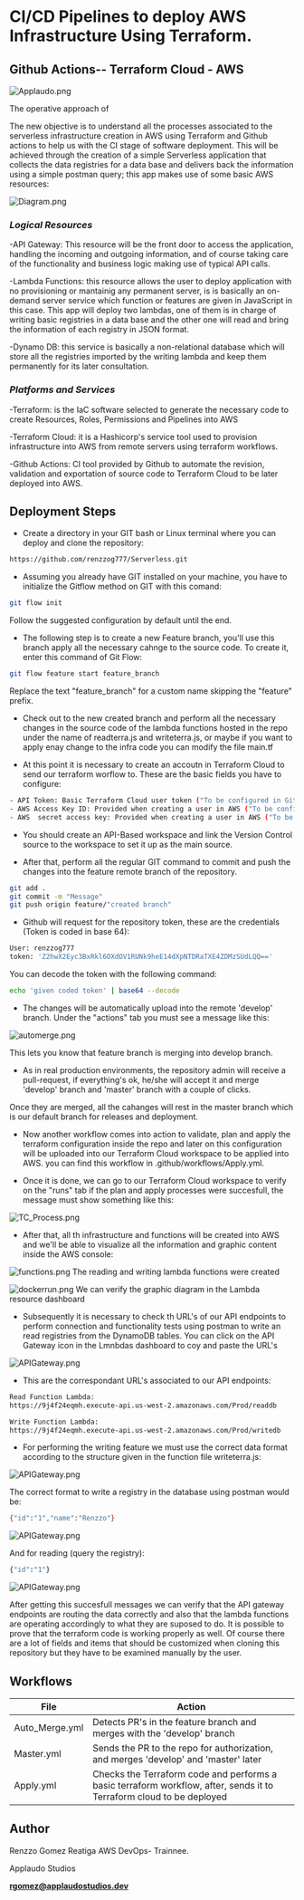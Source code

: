 # CI/CD Pipelines to deploy AWS Infrastructure Using Terraform. 
## Github Actions-- Terraform Cloud - AWS

![Applaudo.png](https://i.postimg.cc/Kc5J8TGf/Applaudo.png)


The operative approach of 
    
The new objective is to understand all the processes associated to the serverless infrastructure creation in AWS using Terraform and Github actions to help us with the CI stage of software deployment. This will be achieved through the creation of a simple Serverless application that collects the data registries for a data base and delivers back the information using a simple postman query; this app makes use of some basic AWS resources:

![Diagram.png](https://i.postimg.cc/nz2pMhhZ/Diagram.png)

### *Logical Resources*

-API Gateway: This resource will be the front door to access the application, handling the incoming and outgoing information, and of course taking care of the functionality and business logic making use of typical API calls.

-Lambda Functions: this resource allows the user to deploy application with no provisioning or mantainig any permanent server, is is basically an on-demand server service which function or features are given in JavaScript in this case. This app will deploy two lambdas, one of them is in charge of writing basic registries in a data base and the other one will read and bring the information of each registry in JSON format.

-Dynamo DB: this service is basically a non-relational database which will store all the registries imported by the writing lambda and keep them permanently for its later consultation.

###  *Platforms and Services*

-Terraform: is the IaC software selected to generate the necessary code to create Resources, Roles, Permissions and Pipelines into AWS

-Terraform Cloud: it is a Hashicorp's service tool used to provision infrastructure into AWS from remote servers using terraform workflows.

-Github Actions: CI tool provided by Github to automate the revision, validation and exportation of source code to Terraform Cloud to be later deployed into AWS.


## Deployment Steps

- Create a directory in your GIT bash or Linux terminal where you can deploy and clone the repository:

```sh
https://github.com/renzzog777/Serverless.git
```

- Assuming you already have GIT installed on your machine, you have to initialize the Gitflow method on GIT with this comand:

```sh
git flow init
```
Follow the suggested configuration by default until the end.

- The following step is to create a new Feature branch, you'll use this branch apply all the necessary cahnge to the source code. To create it, enter this command of Git Flow:
```sh
git flow feature start feature_branch
```
Replace the text "feature_branch" for a custom name skipping the "feature" prefix.

- Check  out to the new created branch and perform all the necessary changes in the source code of the lambda functions hosted in the repo under the name of readterra.js and writeterra.js, or maybe if you want to apply enay change to the infra code you can modify the file main.tf 

- At this point it is necessary to create an accoutn in Terraform Cloud to send our terraform worflow to. These are the basic fields you have to configure:
 ```sh
 - API Token: Basic Terraform Cloud user token ("To be configured in Github as a secret also")
 - AWS Access Key ID: Provided when creating a user in AWS ("To be configured in Github as a secret also")(env sensitive variable)
 - AWS  secret access key: Provided when creating a user in AWS ("To be configured in Github as a secret also")(env sensitive variable)
 ```
- You should create an API-Based workspace and link the Version Control source to the workspace to set it up as the main source.

- After that, perform all the regular GIT command to commit and push the changes into the feature remote branch of the repository.

```sh
git add .
git commit -m "Message"
git push origin feature/"created branch"
```


- Github will request for the repository token, these are the credentials (Token is coded in base 64):

```sh
User: renzzog777
token: 'Z2hwX2Eyc3BxRkl6OXdOV1RUNk9heE14dXpNTDRaTXE4ZDMzSUdLQQ=='
```
You can decode the token with the following command:
```sh
echo 'given coded token' | base64 --decode
```

- The changes will be automatically upload into the remote 'develop' branch. Under the "actions" tab you must see a message like this: 

![automerge.png](https://i.postimg.cc/VLXxWg88/automerge.png)

This lets you know that feature branch  is merging into develop branch. 

- As in real production environments, the repository admin will receive a pull-request, if everything's ok, he/she will accept it and merge 'develop' branch and 'master' branch with a couple of clicks.

Once they are merged, all the cahanges will rest in the master branch which is our default branch for releases and deployment.

- Now another workflow comes into action to validate, plan and apply the terraform configuration inside the repo and later on this configuration will be uploaded into our Terraform Cloud workspace to be applied into AWS. you can find this workflow in .github/workflows/Apply.yml.


- Once it is done, we can go to our Terraform Cloud workspace to verify on the "runs" tab if the plan and apply processes were succesfull, the message must show something like this:

![TC_Process.png](https://i.postimg.cc/CxcLJBxn/TC-Process.png)

- After that, all th infrastructure and functions will be created into AWS and we'll be able to visualize all the information and graphic content inside the AWS console:

![functions.png](https://i.postimg.cc/P5VvJFZ7/Functions.png)
The reading and writing lambda functions were created

![dockerrun.png](https://i.postimg.cc/8P17HVm3/Lambda.png)
We can verify the graphic diagram in the Lambda resource dashboard

- Subsequently it is necessary to check th URL's of our API endpoints to perform connection and functionality tests using postman to write an read registries from the DynamoDB tables. You can click on the API Gateway icon in the Lmnbdas dashboard to coy and paste the URL's

![APIGateway.png](https://i.postimg.cc/pV9vMcXT/API-Gateway.png)

- This are the correspondant URL's associated to our API endpoints:

```sh
Read Function Lambda:
https://9j4f24eqmh.execute-api.us-west-2.amazonaws.com/Prod/readdb

Write Function Lambda: 
https://9j4f24eqmh.execute-api.us-west-2.amazonaws.com/Prod/writedb

```
- For performing the writing feature we must use the correct data format according to the structure given in the function file writeterra.js:

![APIGateway.png](https://i.postimg.cc/bvjrZcr3/data-structure-general.png)

The correct format to write a registry in the database using postman  would be:

```sh
{"id":"1","name":"Renzzo"}
```
![APIGateway.png](https://i.postimg.cc/26Y7CKnZ/write-postman.png)

And for reading (query the registry):

```sh
{"id":"1"}
```
![APIGateway.png](https://i.postimg.cc/XNk4NB6G/read-postman.png)

After getting this succesfull messages we can verify that the API gateway endpoints are routing the data correctly and also that the lambda functions are operating accordingly to what they are suposed to do. It is possible to prove that the terraform code is working properly as well. Of course there are a lot of fields and items that should be customized when cloning this repository but they have to be examined manually by the user.


## Workflows

| File  | Action |
| ------ | ------ |
| Auto_Merge.yml | Detects PR's in the feature branch and merges with the 'develop' branch|
| Master.yml | Sends the PR to the repo for authorization, and merges 'develop' and 'master' later |
| Apply.yml | Checks the Terraform code and performs a basic terraform workflow, after, sends it to Terraform cloud to be deployed |



## Author

Renzzo Gomez Reatiga
AWS DevOps- Trainnee.

Applaudo Studios

**rgomez@applaudostudios.dev**
